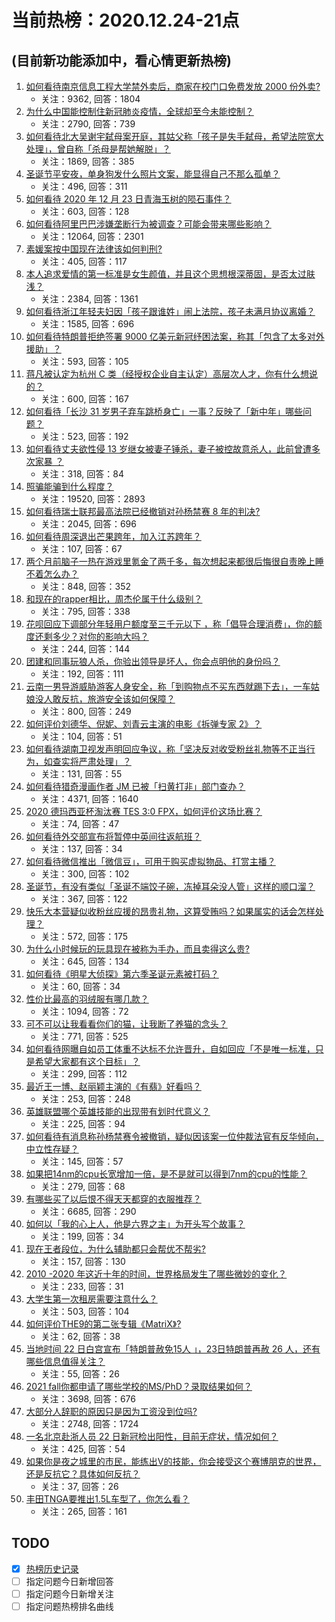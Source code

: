 # 当前热榜：2020.12.24-21点
## (目前新功能添加中，看心情更新热榜)
1. [如何看待南京信息工程大学禁外卖后，商家在校门口免费发放 2000 份外卖?](https://www.zhihu.com/question/436120256)
    * 关注：9362, 回答：1804
2. [为什么中国能控制住新冠肺炎疫情，全球却至今未能控制？](https://www.zhihu.com/question/385980697)
    * 关注：2790, 回答：739
3. [如何看待北大吴谢宇弑母案开庭，其姑父称「孩子是失手弑母，希望法院宽大处理」，曾自称「杀母是帮她解脱」？](https://www.zhihu.com/question/436251807)
    * 关注：1869, 回答：385
4. [圣诞节平安夜，单身狗发什么照片文案，能显得自己不那么孤单？](https://www.zhihu.com/question/436271458)
    * 关注：496, 回答：311
5. [如何看待 2020 年 12 月 23 日青海玉树的陨石事件？](https://www.zhihu.com/question/436125069)
    * 关注：603, 回答：128
6. [如何看待阿里巴巴涉嫌垄断行为被调查？可能会带来哪些影响？](https://www.zhihu.com/question/436239132)
    * 关注：12064, 回答：2301
7. [素媛案按中国现在法律该如何判刑?](https://www.zhihu.com/question/434984886)
    * 关注：405, 回答：117
8. [本人追求爱情的第一标准是女生颜值，并且这个思想根深蒂固，是否太过肤浅？](https://www.zhihu.com/question/433241909)
    * 关注：2384, 回答：1361
9. [如何看待浙江年轻夫妇因「孩子跟谁姓」闹上法院，孩子未满月协议离婚？](https://www.zhihu.com/question/435987297)
    * 关注：1585, 回答：696
10. [如何看待特朗普拒绝签署 9000 亿美元新冠纾困法案，称其「包含了太多对外援助」？](https://www.zhihu.com/question/436125838)
    * 关注：593, 回答：105
11. [蒋凡被认定为杭州 C 类（经授权企业自主认定）高层次人才，你有什么想说的？](https://www.zhihu.com/question/436272826)
    * 关注：600, 回答：167
12. [如何看待「长沙 31 岁男子弃车跳桥身亡」一事？反映了「新中年」哪些问题？](https://www.zhihu.com/question/436298467)
    * 关注：523, 回答：192
13. [如何看待丈夫欲性侵 13 岁继女被妻子锤杀，妻子被控故意杀人，此前曾遭多次家暴 ？](https://www.zhihu.com/question/436107280)
    * 关注：318, 回答：84
14. [照骗能骗到什么程度？](https://www.zhihu.com/question/348566387)
    * 关注：19520, 回答：2893
15. [如何看待瑞士联邦最高法院已经撤销对孙杨禁赛 8 年的判决?](https://www.zhihu.com/question/436231998)
    * 关注：2045, 回答：696
16. [如何看待周深退出芒果跨年，加入江苏跨年？](https://www.zhihu.com/question/436258357)
    * 关注：107, 回答：67
17. [两个月前脑子一热在游戏里氪金了两千多，每次想起来都很后悔很自责晚上睡不着怎么办？](https://www.zhihu.com/question/435946330)
    * 关注：848, 回答：352
18. [和现在的rapper相比，周杰伦属于什么级别？](https://www.zhihu.com/question/323344003)
    * 关注：795, 回答：338
19. [花呗回应下调部分年轻用户额度至三千元以下 ，称「倡导合理消费」，你的额度还剩多少？对你的影响大吗？](https://www.zhihu.com/question/436156967)
    * 关注：244, 回答：144
20. [团建和同事玩狼人杀，你验出领导是坏人，你会点明他的身份吗？](https://www.zhihu.com/question/435424451)
    * 关注：192, 回答：111
21. [云南一男导游威胁游客人身安全，称「到购物点不买东西就踢下去」，一车姑娘没人敢反抗，旅游安全该如何保障？](https://www.zhihu.com/question/436127729)
    * 关注：800, 回答：249
22. [如何评价刘德华、倪妮、刘青云主演的电影《拆弹专家 2》？](https://www.zhihu.com/question/435222204)
    * 关注：104, 回答：51
23. [如何看待湖南卫视发声明回应争议，称「坚决反对收受粉丝礼物等不正当行为，如查实将严肃处理」？](https://www.zhihu.com/question/436200951)
    * 关注：131, 回答：55
24. [如何看待猎奇漫画作者 JM 已被「扫黄打非」部门查办？](https://www.zhihu.com/question/436168334)
    * 关注：4371, 回答：1640
25. [2020 德玛西亚杯淘汰赛 TES 3:0 FPX，如何评价这场比赛？](https://www.zhihu.com/question/436297659)
    * 关注：74, 回答：47
26. [如何看待外交部宣布将暂停中英间往返航班？](https://www.zhihu.com/question/436298897)
    * 关注：137, 回答：34
27. [如何看待微信推出「微信豆」，可用于购买虚拟物品、打赏主播？](https://www.zhihu.com/question/436194736)
    * 关注：300, 回答：102
28. [圣诞节，有没有类似「圣诞不端饺子碗，冻掉耳朵没人管」这样的顺口溜？](https://www.zhihu.com/question/436284625)
    * 关注：367, 回答：122
29. [快乐大本营疑似收粉丝应援的昂贵礼物，这算受贿吗？如果属实的话会怎样处理？](https://www.zhihu.com/question/436159317)
    * 关注：572, 回答：175
30. [为什么小时候玩的玩具现在被称为手办，而且卖得这么贵?](https://www.zhihu.com/question/435914441)
    * 关注：645, 回答：134
31. [如何看待《明星大侦探》第六季圣诞元素被打码？](https://www.zhihu.com/question/436280899)
    * 关注：60, 回答：34
32. [性价比最高的羽绒服有哪几款？](https://www.zhihu.com/question/21938429)
    * 关注：1094, 回答：72
33. [可不可以让我看看你们的猫，让我断了养猫的念头？](https://www.zhihu.com/question/434043221)
    * 关注：771, 回答：525
34. [如何看待网曝自如员工体重不达标不允许晋升，自如回应「不是唯一标准，只是希望大家都有这个目标」？](https://www.zhihu.com/question/436266122)
    * 关注：299, 回答：112
35. [最近王一博、赵丽颖主演的《有翡》好看吗？](https://www.zhihu.com/question/435335328)
    * 关注：253, 回答：248
36. [英雄联盟哪个英雄技能的出现带有划时代意义？](https://www.zhihu.com/question/434778527)
    * 关注：225, 回答：94
37. [如何看待有消息称孙杨禁赛令被撤销，疑似因该案一位仲裁法官有反华倾向，中立性存疑？](https://www.zhihu.com/question/436244464)
    * 关注：145, 回答：57
38. [如果把14nm的cpu长宽增加一倍，是不是就可以得到7nm的cpu的性能？](https://www.zhihu.com/question/432566248)
    * 关注：279, 回答：68
39. [有哪些买了以后恨不得天天都穿的衣服推荐？](https://www.zhihu.com/question/348405428)
    * 关注：6685, 回答：290
40. [如何以「我的心上人，他是六界之主」为开头写个故事？](https://www.zhihu.com/question/435486166)
    * 关注：199, 回答：34
41. [现在王者段位，为什么辅助都只会帮优不帮劣?](https://www.zhihu.com/question/435048482)
    * 关注：157, 回答：130
42. [2010 -2020 年这近十年的时间，世界格局发生了哪些微妙的变化？](https://www.zhihu.com/question/435377394)
    * 关注：233, 回答：31
43. [大学生第一次租房需要注意什么？](https://www.zhihu.com/question/300610447)
    * 关注：503, 回答：104
44. [如何评价THE9的第二张专辑《MatriX》?](https://www.zhihu.com/question/435758666)
    * 关注：62, 回答：38
45. [当地时间 22 日白宫宣布「特朗普赦免15人 」，23日特朗普再赦 26 人，还有哪些信息值得关注？](https://www.zhihu.com/question/436093631)
    * 关注：55, 回答：26
46. [2021 fall你都申请了哪些学校的MS/PhD？录取结果如何？](https://www.zhihu.com/question/357928233)
    * 关注：3698, 回答：676
47. [大部分人辞职的原因只是因为工资没到位吗?](https://www.zhihu.com/question/412240597)
    * 关注：2748, 回答：1724
48. [一名北京赴浙人员 22 日新冠检出阳性，目前无症状，情况如何？](https://www.zhihu.com/question/436160044)
    * 关注：425, 回答：54
49. [如果你是夜之城里的市民，能练出V的技能，你会接受这个赛博朋克的世界，还是反抗它？具体如何反抗？](https://www.zhihu.com/question/435342094)
    * 关注：37, 回答：26
50. [丰田TNGA要推出1.5L车型了，你怎么看？](https://www.zhihu.com/question/435951749)
    * 关注：265, 回答：161
## TODO
* [x] [热榜历史记录](hot_history/AllHot.md)
* [ ] 指定问题今日新增回答
* [ ] 指定问题今日新增关注
* [ ] 指定问题热榜排名曲线
